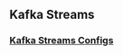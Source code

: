 ## Kafka Streams

### [Kafka Streams Configs](https://kafka.apache.org/23/documentation/#streamsconfigs)
